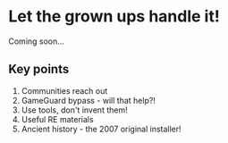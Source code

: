 # Let the grown ups handle it!

Coming soon...

## Key points

1. Communities reach out
2. GameGuard bypass - will that help?!
3. Use tools, don't invent them!
4. Useful RE materials
5. Ancient history - the 2007 original installer!
